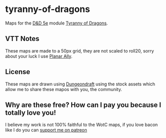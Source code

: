 # tyranny-of-dragons
Maps for the [D&D 5e](https://dnd.wizards.com/) module [Tyranny of Dragons](https://dnd.wizards.com/products/tabletop-games/rpg-products/tyranny-dragons).

## VTT Notes
These maps are made to a 50px grid, they are not scaled to roll20, sorry about your luck I use [Planar Ally](https://github.com/kruptein/planarally).

## License
These maps are drawn using [Dungeondraft](https://dungeondraft.net/) using the stock assets which allow me to share these mapos with you, the community.

## Why are these free? How can I pay you because I totally love you!
I believe my work is not 100% faithful to the WotC maps, if you love bacon like I do you can [support me on patreon](https://www.patreon.com/10leej)